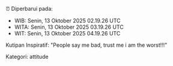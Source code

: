 ⏰ Diperbarui pada:
- WIB: Senin, 13 Oktober 2025 02.19.26 UTC
- WITA: Senin, 13 Oktober 2025 03.19.26 UTC
- WIT: Senin, 13 Oktober 2025 04.19.26 UTC

Kutipan Inspiratif:
"People say me bad, trust me i am the worst!!!"


Kategori: attitude

